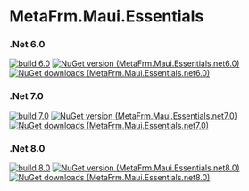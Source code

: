 # MetaFrm.Maui.Essentials

### .Net 6.0
[![build 6.0](https://github.com/MetaFrm/MetaFrm.Maui.Essentials/actions/workflows/build_6.0.yml/badge.svg)](https://github.com/MetaFrm/MetaFrm.Maui.Essentials/actions/workflows/build_6.0.yml)
[![NuGet version (MetaFrm.Maui.Essentials.net6.0)](https://img.shields.io/nuget/v/MetaFrm.Maui.Essentials.net6.0)](https://www.nuget.org/packages/MetaFrm.Maui.Essentials.net6.0/)
[![NuGet downloads (MetaFrm.Maui.Essentials.net6.0)](https://img.shields.io/nuget/dt/MetaFrm.Maui.Essentials.net6.0)](https://www.nuget.org/packages/MetaFrm.Maui.Essentials.net6.0/)
### .Net 7.0
[![build 7.0](https://github.com/MetaFrm/MetaFrm.Maui.Essentials/actions/workflows/build_7.0.yml/badge.svg)](https://github.com/MetaFrm/MetaFrm.Maui.Essentials/actions/workflows/build_7.0.yml)
[![NuGet version (MetaFrm.Maui.Essentials.net7.0)](https://img.shields.io/nuget/v/MetaFrm.Maui.Essentials.net7.0)](https://www.nuget.org/packages/MetaFrm.Maui.Essentials.net7.0/)
[![NuGet downloads (MetaFrm.Maui.Essentials.net7.0)](https://img.shields.io/nuget/dt/MetaFrm.Maui.Essentials.net7.0)](https://www.nuget.org/packages/MetaFrm.Maui.Essentials.net7.0/)
### .Net 8.0
[![build 8.0](https://github.com/MetaFrm/MetaFrm.Maui.Essentials/actions/workflows/build_8.0.yml/badge.svg)](https://github.com/MetaFrm/MetaFrm.Maui.Essentials/actions/workflows/build_8.0.yml)
[![NuGet version (MetaFrm.Maui.Essentials.net8.0)](https://img.shields.io/nuget/v/MetaFrm.Maui.Essentials.net8.0)](https://www.nuget.org/packages/MetaFrm.Maui.Essentials.net8.0/)
[![NuGet downloads (MetaFrm.Maui.Essentials.net8.0)](https://img.shields.io/nuget/dt/MetaFrm.Maui.Essentials.net8.0)](https://www.nuget.org/packages/MetaFrm.Maui.Essentials.net8.0/)